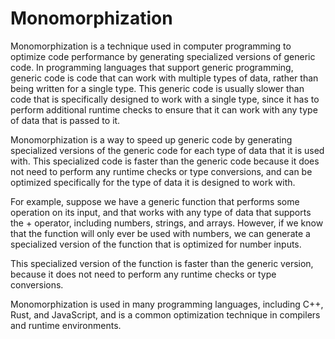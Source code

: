 # Monomorphization

Monomorphization is a technique used in computer programming to optimize code performance by generating specialized versions of generic code. In programming languages that support generic programming, generic code is code that can work with multiple types of data, rather than being written for a single type. This generic code is usually slower than code that is specifically designed to work with a single type, since it has to perform additional runtime checks to ensure that it can work with any type of data that is passed to it.

Monomorphization is a way to speed up generic code by generating specialized versions of the generic code for each type of data that it is used with. This specialized code is faster than the generic code because it does not need to perform any runtime checks or type conversions, and can be optimized specifically for the type of data it is designed to work with.

For example, suppose we have a generic function that performs some operation on its input, and that works with any type of data that supports the + operator, including numbers, strings, and arrays. However, if we know that the function will only ever be used with numbers, we can generate a specialized version of the function that is optimized for number inputs.

This specialized version of the function is faster than the generic version, because it does not need to perform any runtime checks or type conversions.

Monomorphization is used in many programming languages, including C++, Rust, and JavaScript, and is a common optimization technique in compilers and runtime environments.
